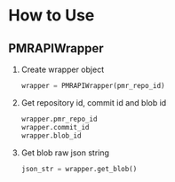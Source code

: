 # How to Use

## PMRAPIWrapper

1. Create wrapper object

    ```python
    wrapper = PMRAPIWrapper(pmr_repo_id)
    ```

2. Get repository id, commit id and blob id

    ```python
    wrapper.pmr_repo_id
    wrapper.commit_id
    wrapper.blob_id
    ```

3. Get blob raw json string

    ```python
    json_str = wrapper.get_blob()
    ```

